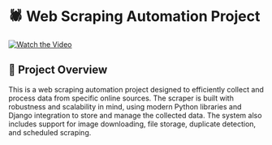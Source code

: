 # 🕷️ Web Scraping Automation Project

[![Watch the Video](https://img.youtube.com/vi/ppg-4cH4cac/0.jpg)](https://www.youtube.com/watch?v=ppg-4cH4cac)

## 📌 Project Overview

This is a web scraping automation project designed to efficiently collect and process data from specific online sources. The scraper is built with robustness and scalability in mind, using modern Python libraries and Django integration to store and manage the collected data. The system also includes support for image downloading, file storage, duplicate detection, and scheduled scraping.
